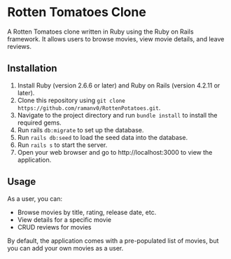 # Rotten Tomatoes Clone
A Rotten Tomatoes clone written in Ruby using the Ruby on Rails framework. It allows users to browse movies, view movie details, and leave reviews.

## Installation
1. Install Ruby (version 2.6.6 or later) and Ruby on Rails (version 4.2.11 or later).
2. Clone this repository using `git clone https://github.com/ramanv0/RottenPotatoes.git`.
3. Navigate to the project directory and run `bundle install` to install the required gems.
4. Run rails `db:migrate` to set up the database.
5. Run `rails db:seed` to load the seed data into the database.
6. Run `rails s` to start the server.
7. Open your web browser and go to http://localhost:3000 to view the application.

## Usage
As a user, you can:
- Browse movies by title, rating, release date, etc.
- View details for a specific movie
- CRUD reviews for movies

By default, the application comes with a pre-populated list of movies, but you can add your own movies as a user.
